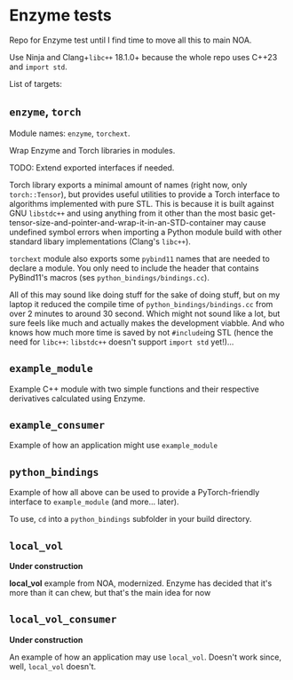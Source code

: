 # Enzyme tests

Repo for Enzyme test until I find time to move all this to main NOA.

Use Ninja and Clang+`libc++` 18.1.0+ because the whole repo uses C++23 and
`import std`.

List of targets:

## `enzyme`, `torch`

Module names: `enzyme`, `torchext`.

Wrap Enzyme and Torch libraries in modules.

TODO: Extend exported interfaces if needed.

Torch library exports a minimal amount of names (right now, only
`torch::Tensor`), but provides useful utilities to provide a Torch interface
to algorithms implemented with pure STL. This is because it is built against
GNU `libstdc++` and using anything from it other than the most basic
get-tensor-size-and-pointer-and-wrap-it-in-an-STD-container may cause undefined
symbol errors when importing a Python module build with other standard libary
implementations (Clang's `libc++`).

`torchext` module also exports some `pybind11` names that are needed to
declare a module. You only need to include the header that contains PyBind11's
macros (ses `python_bindings/bindings.cc`).

All of this may sound like doing stuff for the sake of doing stuff, but on
my laptop it reduced the compile time of `python_bindings/bindings.cc` from
over 2 minutes to around 30 second. Which might not sound like a lot, but sure
feels like much and actually makes the development viabble. And who knows how
much more time is saved by not `#include`ing STL (hence the need for `libc++`:
`libstdc++` doesn't support `import std` yet!)...

## `example_module`

Example C++ module with two simple functions and their respective derivatives
calculated using Enzyme.

## `example_consumer`

Example of how an application might use `example_module`

## `python_bindings`

Example of how all above can be used to provide a PyTorch-friendly interface
to `example_module` (and more... later).

To use, `cd` into a `python_bindings` subfolder in your build directory.

## `local_vol`

**Under construction**

**local_vol** example from NOA, modernized. Enzyme has decided that it's
more than it can chew, but that's the main idea for now

## `local_vol_consumer`

**Under construction**

An example of how an application may use `local_vol`. Doesn't work since, well,
`local_vol` doesn't.
